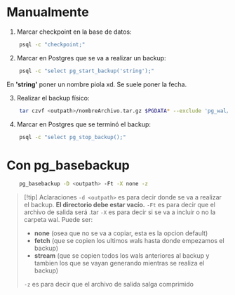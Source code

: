 # Manualmente
1. Marcar checkpoint en la base de datos:
```bash
	psql -c "checkpoint;"
```

2. Marcar en Postgres que se va a realizar un backup:
```bash
	psql -c "select pg_start_backup('string');"
```
En **'string'** poner un nombre piola xd. Se suele poner la fecha.

3. Realizar el backup físico:
```bash
	tar czvf <outpath>/nombreArchivo.tar.gz $PGDATA* --exclude 'pg_wal/*'
```

4. Marcar en Postgres que se terminó el backup:
```bash
	psql -c "select pg_stop_backup();"
```

# Con pg_basebackup
```bash
	pg_basebackup -D <outpath> -Ft -X none -z
```

>[!tip] Aclaraciones
>`-d <outpath>` es para decir donde se va a realizar el backup. **El directorio debe estar vacío.**
>`-Ft` es para decir que el archivo de salida será .tar
>`-X` es para decir si se va a incluir o no la carpeta wal.
>Puede ser:
>- **none** (osea que no se va a copiar, esta es la opcion default)
>- **fetch** (que se copien los ultimos wals hasta donde empezamos el backup)
>- **stream** (que se copien todos los wals anteriores al backup y tambien los que se vayan generando mientras se realiza el backup)
>
>`-z` es para decir que el archivo de salida salga comprimido


